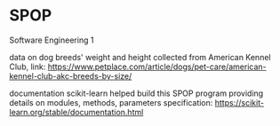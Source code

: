 # SPOP
Software Engineering 1

data on dog breeds' weight and height collected from American Kennel Club, link: https://www.petplace.com/article/dogs/pet-care/american-kennel-club-akc-breeds-by-size/ 

documentation scikit-learn helped build this SPOP program providing details on modules, methods, parameters specification:
https://scikit-learn.org/stable/documentation.html 
